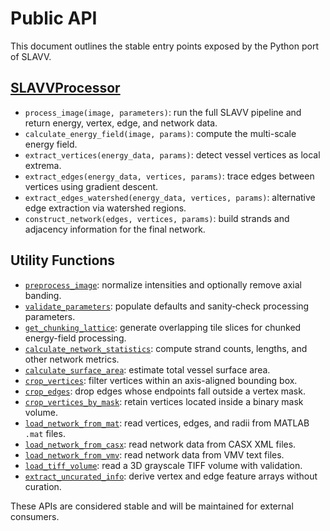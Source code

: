 # Public API

This document outlines the stable entry points exposed by the Python port of SLAVV.

## [SLAVVProcessor](../slavv-streamlit/src/vectorization_core.py)

- `process_image(image, parameters)`: run the full SLAVV pipeline and return energy, vertex, edge, and network data.
- `calculate_energy_field(image, params)`: compute the multi-scale energy field.
- `extract_vertices(energy_data, params)`: detect vessel vertices as local extrema.
- `extract_edges(energy_data, vertices, params)`: trace edges between vertices using gradient descent.
- `extract_edges_watershed(energy_data, vertices, params)`: alternative edge extraction via watershed regions.
- `construct_network(edges, vertices, params)`: build strands and adjacency information for the final network.

## Utility Functions

- [`preprocess_image`](../slavv-streamlit/src/vectorization_core.py): normalize intensities and optionally remove axial banding.
- [`validate_parameters`](../slavv-streamlit/src/vectorization_core.py): populate defaults and sanity‑check processing parameters.
- [`get_chunking_lattice`](../slavv-streamlit/src/vectorization_core.py): generate overlapping tile slices for chunked energy-field processing.
- [`calculate_network_statistics`](../slavv-streamlit/src/vectorization_core.py): compute strand counts, lengths, and other network metrics.
- [`calculate_surface_area`](../slavv-streamlit/src/vectorization_core.py): estimate total vessel surface area.
- [`crop_vertices`](../slavv-streamlit/src/vectorization_core.py): filter vertices within an axis-aligned bounding box.
- [`crop_edges`](../slavv-streamlit/src/vectorization_core.py): drop edges whose endpoints fall outside a vertex mask.
- [`crop_vertices_by_mask`](../slavv-streamlit/src/vectorization_core.py): retain vertices located inside a binary mask volume.
- [`load_network_from_mat`](../slavv-streamlit/src/io_utils.py): read vertices, edges, and radii from MATLAB `.mat` files.
- [`load_network_from_casx`](../slavv-streamlit/src/io_utils.py): read network data from CASX XML files.
- [`load_network_from_vmv`](../slavv-streamlit/src/io_utils.py): read network data from VMV text files.
- [`load_tiff_volume`](../slavv-streamlit/src/io_utils.py): read a 3D grayscale TIFF volume with validation.
- [`extract_uncurated_info`](../slavv-streamlit/src/ml_curator.py): derive vertex and edge feature arrays without curation.

These APIs are considered stable and will be maintained for external consumers.
